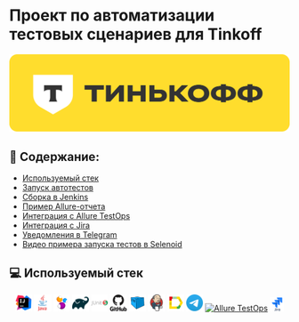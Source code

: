 # Проект по автоматизации тестовых сценариев для Tinkoff
<p align="center">
<a href="https://www.tinkoff.ru/"><img title="Логотип Tinkoff" src="media/logos/tinkoffLogo.png"></a>
</p>

## :scroll: Содержание:

- [Используемый стек](#computer-используемый-стек)
- [Запуск автотестов](#arrow_forward-запуск-автотестов)
- [Сборка в Jenkins](#-сборка-в-jenkins)
- [Пример Allure-отчета](#-пример-allure-отчета)
- [Интеграция с Allure TestOps](#-интеграция-с-allure-testOps)
- [Интеграция с Jira](#-интеграция-с-jira)
- [Уведомления в Telegram](#-уведомления-в-telegram-с-использованием-бота)
- [Видео примера запуска тестов в Selenoid](#-видео-примера-запуска-тестов-в-selenoid)

## :computer: Используемый стек

<p align="center">
<a href="https://www.jetbrains.com/idea/"><img width="6%" title="IntelliJ IDEA" src="media/logos/intellij-original.svg"></a> 
<a href="https://www.java.com/"><img width="6%" title="Java" src="media/logos/java-original-wordmark.svg"></a> 
<a href="https://selenide.org/"><img width="6%" title="Selenide" src="media/logos/Selenide.svg"></a>
<a href="https://gradle.org/"><img width="6%" title="Gradle" src="media/logos/gradle-original.svg"></a>
<a href="https://junit.org/junit5/"><img width="6%" title="JUnit5" src="media/logos/junit-original-wordmark.svg"></a> 
<a href="https://github.com/"><img width="6%" title="GitHub" src="media/logos/github-original-wordmark.svg"></a> 
<a href="https://aerokube.com/selenoid/"><img width="6%" title="Selenoid" src="media/logos/Selenoid.svg"></a>
<a href="https://www.jenkins.io/"><img width="6%" title="Jenkins" src="media/logos/jenkins-original.svg"></a> 
<a href="https://github.com/allure-framework/allure2"><img width="6%" title="Allure Report" src="media/logos/AllureReport.svg"></a>
<a href="https://telegram.org/"><img width="6%" title="Telegram" src="media/logos/Telegram_Logo.png"></a> 
<a href="https://qameta.io/"><img width="5%" title="Allure TestOps" src="media/logos/AllureTestOps.svg"></a> 
<a href="https://www.atlassian.com/ru/software/jira/"><img width="5%" title="Jira" src="media/logos/jira-original-wordmark.svg"></a> 
</p>
